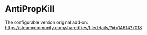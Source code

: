 # AntiPropKill
The configurable version
original add-on: https://steamcommunity.com/sharedfiles/filedetails/?id=1461427018
